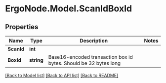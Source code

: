 # ErgoNode.Model.ScanIdBoxId

## Properties

Name | Type | Description | Notes
------------ | ------------- | ------------- | -------------
**ScanId** | **int** |  | 
**BoxId** | **string** | Base16-encoded transaction box id bytes. Should be 32 bytes long | 

[[Back to Model list]](../README.md#documentation-for-models) [[Back to API list]](../README.md#documentation-for-api-endpoints) [[Back to README]](../README.md)

